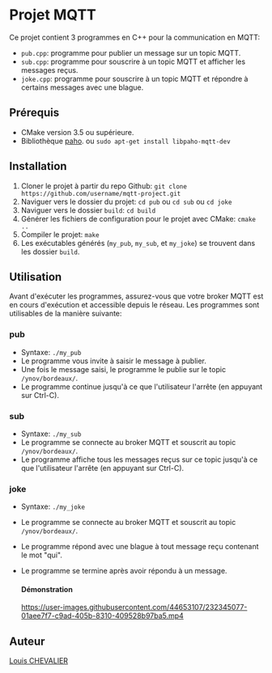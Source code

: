 





  # Projet MQTT

Ce projet contient 3 programmes en C++ pour la communication en MQTT: 

- `pub.cpp`: programme pour publier un message sur un topic MQTT.
- `sub.cpp`: programme pour souscrire à un topic MQTT et afficher les messages reçus.
- `joke.cpp`: programme pour souscrire à un topic MQTT et répondre à certains messages avec une blague.

## Prérequis

- CMake version 3.5 ou supérieure.
- Bibliothèque [paho](https://github.com/eclipse/paho.mqtt.cpp). ou `sudo apt-get install libpaho-mqtt-dev`

## Installation

1. Cloner le projet à partir du repo Github: `git clone https://github.com/username/mqtt-project.git`
2. Naviguer vers le dossier du projet: `cd pub` ou `cd sub` ou `cd joke` 
3. Naviguer vers le dossier `build`: `cd build`
4. Générer les fichiers de configuration pour le projet avec CMake: `cmake ..`
5. Compiler le projet: `make`
6. Les exécutables générés (`my_pub`, `my_sub`, et `my_joke`) se trouvent dans les dossier `build`.

## Utilisation

Avant d'exécuter les programmes, assurez-vous que votre broker MQTT est en cours d'exécution et accessible depuis le réseau. Les programmes sont utilisables de la manière suivante:

### pub

- Syntaxe: `./my_pub`
- Le programme vous invite à saisir le message à publier.
- Une fois le message saisi, le programme le publie sur le topic `/ynov/bordeaux/`.
- Le programme continue jusqu'à ce que l'utilisateur l'arrête (en appuyant sur Ctrl-C).

### sub

- Syntaxe: `./my_sub`
- Le programme se connecte au broker MQTT et souscrit au topic `/ynov/bordeaux/`.
- Le programme affiche tous les messages reçus sur ce topic jusqu'à ce que l'utilisateur l'arrête (en appuyant sur Ctrl-C).

### joke

- Syntaxe: `./my_joke`
- Le programme se connecte au broker MQTT et souscrit au topic `/ynov/bordeaux/`.
- Le programme répond avec une blague à tout message reçu contenant le mot "qui".
- Le programme se termine après avoir répondu à un message.

  #### Démonstration
  https://user-images.githubusercontent.com/44653107/232345077-01aee7f7-c9ad-405b-8310-409528b97ba5.mp4
## Auteur

[Louis CHEVALIER](https://github.com/ChevalierLouis)





